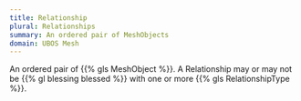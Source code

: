 ```yaml
---
title: Relationship
plural: Relationships
summary: An ordered pair of MeshObjects
domain: UBOS Mesh
---
```


An ordered pair of {{% gls MeshObject %}}. A Relationship may or
may not be {{% gl blessing blessed %}} with one or more
{{% gls RelationshipType %}}.

